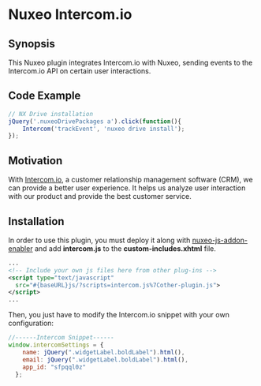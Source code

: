 # Nuxeo Intercom.io

## Synopsis

This Nuxeo plugin integrates Intercom.io with Nuxeo, sending events to the Intercom.io API on certain user interactions.

## Code Example

``` javascript
// NX Drive installation
jQuery('.nuxeoDrivePackages a').click(function(){
	Intercom('trackEvent', 'nuxeo drive install');
});
```

## Motivation

With [Intercom.io](https://www.intercom.io/), a customer relationship management software (CRM), we can provide a better user experience. It helps us analyze user interaction with our product and provide the best customer service.

## Installation

In order to use this plugin, you must deploy it along with [nuxeo-js-addon-enabler](https://github.com/athento/nuxeo-js-addons-enabler) and add **intercom.js** to the **custom-includes.xhtml** file.

``` xml
...
<!-- Include your own js files here from other plug-ins -->
<script type="text/javascript"
  src="#{baseURL}js/?scripts=intercom.js%7Cother-plugin.js">
</script>
...
```

Then, you just have to modify the Intercom.io snippet with your own configuration:
``` javascript
//------Intercom Snippet------
window.intercomSettings = {
    name: jQuery(".widgetLabel.boldLabel").html(),
    email: jQuery(".widgetLabel.boldLabel").html(),
    app_id: "sfpqql0z"
  };
```
